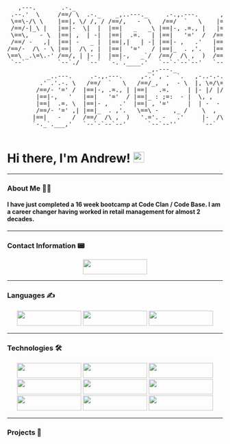 <pre> 

   ,---.       .-._                                           ,----.           ,-.-.
 .--.'  \     /==/ \  .-._    _,..---._     .-.,.---.      ,-.--` , \ ,-..-.-./  \==\
 \==\-/\ \    |==|, \/ /, / /==/,   -  \   /==/  `   \    |==|-  _.-` |, \=/\=|- |==|
 /==/-|_\ |   |==|-  \|  |  |==|   _   _\ |==|-, .=., |   |==|   `.-. |- |/ |/ , /==/ 
 \==\,   - \  |==| ,  | -|  |==|  .=.   | |==|   '='  /  /==/_ ,    /  \, ,     _|==|
 /==/ -   ,|  |==| -   _ |  |==|,|   | -| |==|- ,   .'   |==|    .-'   | -  -  , |==|
/==/-  /\ - \ |==|  /\ , |  |==|  '='   / |==|_  . ,'.   |==|_  ,`-._   \  ,  - /==/
\==\ _.\=\.-' /==/, | |- |  |==|-,   _`/  /==/  /\ ,  )  /==/ ,     /   |-  /\ /==/ 
 `--`         `--`./  `--`  `-.`.____.'   `--`-`--`--'   `--`-----``    `--`  `--` 
                                       _,.---._              ,-.-.   .-._ 
           _..---.     .-.,.---.     ,-.' , -  `.   ,-..-.-./  \==\ /==/ \  .-._ 
         .' .'.-. \   /==/  `   \   /==/_,  ,  - \  |, \=/\=|- |==| |==|, \/ /, /
        /==/- '=' /  |==|-, .=., | |==|   .=.     | |- |/ |/ , /==/ |==|-  \|  |
        |==|-,   '   |==|   '='  / |==|_ : ;=:  - |  \, ,     _|==| |==| ,  | -|
        |==|  .=. \  |==|- ,   .'  |==| , '='     |  | -  -  , |==| |==| -   _ |
        /==/- '=' ,| |==|_  . ,'.   \==\ -    ,_ /    \  ,  - /==/  |==|  /\ , | 
       |==|   -   /  /==/  /\ ,  )   '.='. -   .'     |-  /\ /==/   /==/, | |- | 
       `-._`.___,'   `--`-`--`--'      `--`--''       `--`  `--`    `--`./  `--` 

</pre> 



# Hi there, I'm Andrew! <img src="https://raw.githubusercontent.com/Tarikul-Islam-Anik/Animated-Fluent-Emojis/master/Emojis/Hand%20gestures/Waving%20Hand.png" alt="Waving Hand" width="25" height="25" />


---

### About Me 👨‍💻
#### I have just completed a 16 week bootcamp at Code Clan / Code Base. I am a career changer having worked in retail management for almost 2 decades.
---
### Contact Information 📟


<p align="center" dir="auto"> 
   <a href="https://www.linkedin.com/in/andrew-brown-4113aa279/" rel="nofollow">
      <img src="https://img.shields.io/badge/LinkedIn-0077B5?style=for-the-badge&logo=linkedin&logoColor=white" width ="150" height ="35">
   </a> 
</p>

---
### Languages ✍️
####

<p align="center" dir="auto"> 
<span>
<img src="https://img.shields.io/badge/Python-FFD43B?style=for-the-badge&logo=python&logoColor=blue" width ="150" height ="35"/>
</span>
<span>
<img src="https://img.shields.io/badge/java-%23ED8B00.svg?style=for-the-badge&logo=openjdk&logoColor=white" width ="150" height ="35" />
</span>
<span>
<img src="https://img.shields.io/badge/JavaScript-323330?style=for-the-badge&logo=javascript&logoColor=F7DF1E" width ="150" height ="35"/>
</span>
</p>

---
### Technologies 🛠️
####

<p align="center" dir="auto"> 
   <span>
<img src="https://img.shields.io/badge/PostgreSQL-316192?style=for-the-badge&logo=postgresql&logoColor=white" width ="150" height ="35"/>

<img src="https://img.shields.io/badge/MongoDB-4EA94B?style=for-the-badge&logo=mongodb&logoColor=white" width ="150" height ="35"/>

<img src="https://img.shields.io/badge/Flask-000000?style=for-the-badge&logo=flask&logoColor=white" width ="150" height ="35"/>

<img src="https://img.shields.io/badge/React-20232A?style=for-the-badge&logo=react&logoColor=61DAFB" width ="150" height ="35"/>

<img src ="https://img.shields.io/badge/React_Native-20232A?style=for-the-badge&logo=react&logoColor=61DAFB" width ="150" height ="35"/>

<img src="https://img.shields.io/badge/node.js-6DA55F?style=for-the-badge&logo=node.js&logoColor=white" width ="150" height ="35"/>

<img src="https://img.shields.io/badge/Spring_Boot-F2F4F9?style=for-the-badge&logo=spring-boot" width ="150" height ="35"/>

<img src="https://img.shields.io/badge/IntelliJ_IDEA-000000.svg?style=for-the-badge&logo=intellij-idea&logoColor=white" width ="150" height ="35"/>

<img src="https://img.shields.io/badge/VSCode-0078D4?style=for-the-badge&logo=visual%20studio%20code&logoColor=white" width ="150" height ="35"/>
   </span>
</p>

---

### Projects 🌟

<a href="https://www.linkedin.com/in/andrew-brown-4113aa279/" rel="nofollow">





